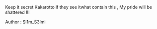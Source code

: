 Keep it secret Kakarotto
if they see itwhat contain this , My pride will be shattered !!!

Author : Sl1m_S3lmi
